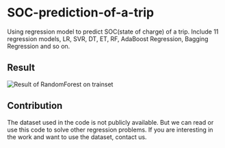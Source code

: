 # SOC-prediction-of-a-trip
Using regression model to predict SOC(state of charge) of a trip. Include 11 regression models, LR, SVR, DT, ET, RF, AdaBoost Regression, Bagging Regression and so on.

## Result
![Result of RandomForest on trainset](https://github.com/ychqingchenzhihuo/SOC-prediction-of-a-trip/blob/main/tp_train_RF.png)

## Contribution
The dataset used in the code is not publicly available. But we can read or use this code to solve other regression problems. If you are interesting in the work and want to use the dataset, contact us.
